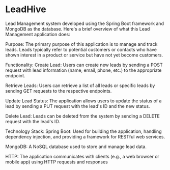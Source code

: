 # LeadHive
Lead Management system developed using the Spring Boot framework and MongoDB as the database. Here's a brief overview of what this Lead Management application does:

Purpose:
The primary purpose of this application is to manage and track leads. Leads typically refer to potential customers or contacts who have shown interest in a product or service but have not yet become customers.

Functionality:
Create Lead: Users can create new leads by sending a POST request with lead information (name, email, phone, etc.) to the appropriate endpoint.

Retrieve Leads: Users can retrieve a list of all leads or specific leads by sending GET requests to the respective endpoints.

Update Lead Status: The application allows users to update the status of a lead by sending a PUT request with the lead's ID and the new status.

Delete Lead: Leads can be deleted from the system by sending a DELETE request with the lead's ID.

Technology Stack:
Spring Boot: Used for building the application, handling dependency injection, and providing a framework for RESTful web services.

MongoDB: A NoSQL database used to store and manage lead data.

HTTP: The application communicates with clients (e.g., a web browser or mobile app) using HTTP requests and responses

